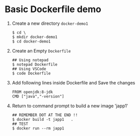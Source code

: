 # Basic Dockerfile demo

1.  Create a new directory `docker-demo1`

    ```
    $ cd \
    $ mkdir docker-demo1
    $ cd docker-demo1
    ```

2.  Create an Empty `Dockerfile`

    ```
    ## Using notepad
    $ notepad Dockerfile
    ## Using VSCode
    $ code Dockerfile
    ```

3.  Add following lines inside Dockerfile and Save the changes

    ```
    FROM openjdk:8-jdk
    CMD ["java","-version"]
    ```

4.  Return to command prompt to build a new image 'japp1'

    ```
    ## REMEMBER DOT AT THE END !!
    $ docker build -t japp1   .  
    ## TEST 
    $ docker run --rm japp1  
    ```


